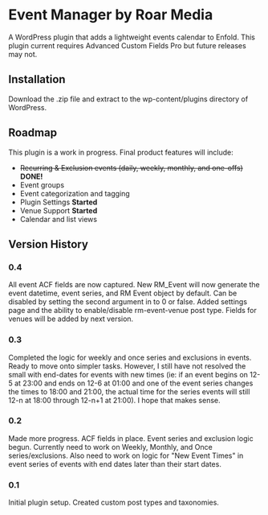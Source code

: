# Event Manager by Roar Media
A WordPress plugin that adds a lightweight events calendar to Enfold. This plugin current requires Advanced Custom Fields Pro but future releases may not.

## Installation
Download the .zip file and extract to the wp-content/plugins directory of WordPress.

## Roadmap
This plugin is a work in progress. Final product features will include:
* ~~Recurring & Exclusion events (daily, weekly, monthly, and one-offs)~~ **DONE!**
* Event groups
* Event categorization and tagging
* Plugin Settings **Started**
* Venue Support **Started**
* Calendar and list views

## Version History
### 0.4
All event ACF fields are now captured. New RM_Event will now generate the event datetime, event series, and RM Event object by default. Can be disabled by setting the second argument in to 0 or false. Added settings page and the ability to enable/disable rm-event-venue post type. Fields for venues will be added by next version.
### 0.3
Completed the logic for weekly and once series and exclusions in events. Ready to move onto simpler tasks. However, I still have not resolved the small with end-dates for events with new times (ie: if an event begins on 12-5 at 23:00 and ends on 12-6 at 01:00 and one of the event series changes the times to 18:00 and 21:00, the actual time for the series events will still 12-n at 18:00 through 12-n+1 at 21:00). I hope that makes sense.
### 0.2
Made more progress. ACF fields in place. Event series and exclusion logic begun. Currently need to work on Weekly, Monthly, and Once series/exclusions. Also need to work on logic for "New Event Times" in event series of events with end dates later than their start dates.
### 0.1
Initial plugin setup. Created custom post types and taxonomies.